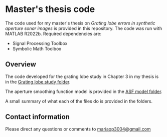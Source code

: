 # Master's thesis code #

The code used for my master's thesis on *Grating lobe errors in synthetic aperture sonar images* is provided in this repository. The code was run with MATLAB R2022b. Required dependencies are:

- Signal Processing Toolbox
- Symbolic Math Toolbox

## Overview

The code developed for the grating lobe study in Chapter 3 in my thesis is in the [Grating lobe study folder](Grating-lobe-study).

The aperture smoothing function model is provided in the [ASF model folder](ASF-model). 

A small summary of what each of the files do is provided in the folders. 

## Contact information

Please direct any questions or comments to mariaop3004@gmail.com